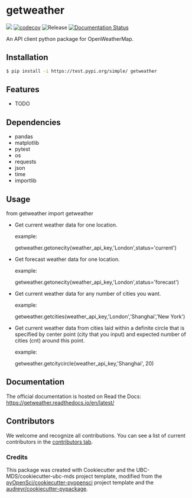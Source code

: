 # getweather 

![](https://github.com/SijiaChen0110/getweather/workflows/build/badge.svg) [![codecov](https://codecov.io/gh/SijiaChen0110/getweather/branch/main/graph/badge.svg)](https://codecov.io/gh/SijiaChen0110/getweather) ![Release](https://github.com/SijiaChen0110/getweather/workflows/Release/badge.svg) [![Documentation Status](https://readthedocs.org/projects/getweather/badge/?version=latest)](https://getweather.readthedocs.io/en/latest/?badge=latest)

An API client python package for OpenWeatherMap.

## Installation

```bash
$ pip install -i https://test.pypi.org/simple/ getweather
```

## Features

- TODO

## Dependencies

- pandas
- matplotlib
- pytest
- os
- requests
- json
- time
- importlib

## Usage

  from getweather import getweather

- Get current weather data for one location.
  
  example:
  
  getweather.getonecity(weather_api_key,'London',status='current')
     
- Get forecast weather data for one location.

  example:
     
  getweather.getonecity(weather_api_key,'London',status='forecast')
     
- Get current weather data for any number of cities you want.
  
  example:
  
  getweather.getcities(weather_api_key,'London','Shanghai','New York')
     
- Get current weather data from cities laid within a definite circle that is specified by center point (city that you input) and expected number of cities (cnt) around this       point.

  example:
     
  getweather.getcitycircle(weather_api_key,'Shanghai', 20)

## Documentation

The official documentation is hosted on Read the Docs: https://getweather.readthedocs.io/en/latest/

## Contributors

We welcome and recognize all contributions. You can see a list of current contributors in the [contributors tab](https://github.com/SijiaChen0110/getweather/graphs/contributors).

### Credits

This package was created with Cookiecutter and the UBC-MDS/cookiecutter-ubc-mds project template, modified from the [pyOpenSci/cookiecutter-pyopensci](https://github.com/pyOpenSci/cookiecutter-pyopensci) project template and the [audreyr/cookiecutter-pypackage](https://github.com/audreyr/cookiecutter-pypackage).
